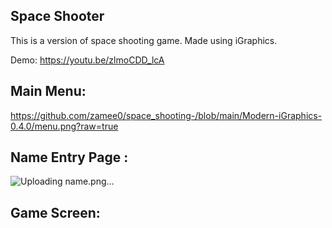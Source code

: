 ## Space Shooter

This is a version of space shooting game. Made using iGraphics.

Demo: https://youtu.be/zlmoCDD_lcA

## Main Menu: 
https://github.com/zamee0/space_shooting-/blob/main/Modern-iGraphics-0.4.0/menu.png?raw=true

## Name Entry Page : 
![Uploading name.png…]()


## Game Screen:

